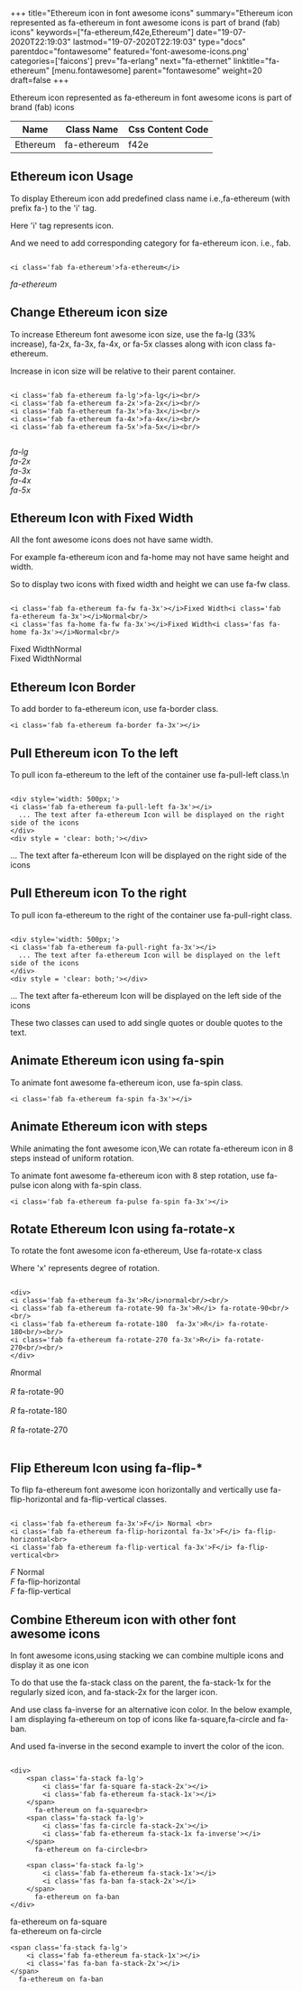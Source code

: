 +++
title="Ethereum icon in font awesome icons"
summary="Ethereum icon represented as fa-ethereum in font awesome icons is part of brand (fab) icons"
keywords=["fa-ethereum,f42e,Ethereum"]
date="19-07-2020T22:19:03"
lastmod="19-07-2020T22:19:03"
type="docs"
parentdoc="fontawesome"
featured='font-awesome-icons.png'
categories=['faicons']
prev="fa-erlang"
next="fa-ethernet"
linktitle="fa-ethereum"
[menu.fontawesome]
parent="fontawesome"
weight=20
draft=false
+++


Ethereum icon represented as fa-ethereum in font awesome icons is part of brand (fab) icons

<div class='table-responsive'><table class='table'><thead><tr><th>Name</th><th>Class Name</th><th>Css Content Code</th></tr></thead><tbody><tr><td>Ethereum</td><td>fa-ethereum</td><td>f42e</td></tr></tbody></table></div>



## Ethereum icon Usage

To display Ethereum icon add predefined class name i.e.,fa-ethereum (with prefix fa-) to the 'i' tag.

Here 'i' tag represents icon.

And we need to add corresponding category for fa-ethereum icon. i.e., fab.


```

<i class='fab fa-ethereum'>fa-ethereum</i>
```

<i class='fab fa-ethereum'>fa-ethereum</i>




## Change Ethereum icon size
To increase Ethereum font awesome icon size, use the fa-lg (33% increase), fa-2x, fa-3x, fa-4x, or fa-5x classes along with icon class fa-ethereum.

Increase in icon size will be relative to their parent container. 

```

<i class='fab fa-ethereum fa-lg'>fa-lg</i><br/>
<i class='fab fa-ethereum fa-2x'>fa-2x</i><br/>
<i class='fab fa-ethereum fa-3x'>fa-3x</i><br/>
<i class='fab fa-ethereum fa-4x'>fa-4x</i><br/>
<i class='fab fa-ethereum fa-5x'>fa-5x</i><br/>
            
```

<i class='fab fa-ethereum fa-lg'>fa-lg</i><br/>
<i class='fab fa-ethereum fa-2x'>fa-2x</i><br/>
<i class='fab fa-ethereum fa-3x'>fa-3x</i><br/>
<i class='fab fa-ethereum fa-4x'>fa-4x</i><br/>
<i class='fab fa-ethereum fa-5x'>fa-5x</i><br/>
            



## Ethereum Icon with Fixed Width 

All the font awesome icons does not have same width.

For example fa-ethereum icon and fa-home may not have same height and width.

So to display two icons with fixed width and height we can use fa-fw class.


```

<i class='fab fa-ethereum fa-fw fa-3x'></i>Fixed Width<i class='fab fa-ethereum fa-3x'></i>Normal<br/>
<i class='fas fa-home fa-fw fa-3x'></i>Fixed Width<i class='fas fa-home fa-3x'></i>Normal<br/>
```

<i class='fab fa-ethereum fa-fw fa-3x'></i>Fixed Width<i class='fab fa-ethereum fa-3x'></i>Normal<br/>
<i class='fas fa-home fa-fw fa-3x'></i>Fixed Width<i class='fas fa-home fa-3x'></i>Normal<br/>



## Ethereum Icon Border 

To add border to fa-ethereum icon, use fa-border class.


```
<i class='fab fa-ethereum fa-border fa-3x'></i>

```
<i class='fab fa-ethereum fa-border fa-3x'></i>





## Pull Ethereum icon To the left

To pull icon fa-ethereum to the left of the container use fa-pull-left class.\n

```

<div style='width: 500px;'>
<i class='fab fa-ethereum fa-pull-left fa-3x'></i>
  ... The text after fa-ethereum Icon will be displayed on the right side of the icons
</div>
<div style = 'clear: both;'></div>
```

<div style='width: 500px;'>
<i class='fab fa-ethereum fa-pull-left fa-3x'></i>
  ... The text after fa-ethereum Icon will be displayed on the right side of the icons
</div>
<div style = 'clear: both;'></div>




## Pull Ethereum icon To the right
To pull icon fa-ethereum to the right of the container use fa-pull-right class.

```

<div style='width: 500px;'>
<i class='fab fa-ethereum fa-pull-right fa-3x'></i>
  ... The text after fa-ethereum Icon will be displayed on the left side of the icons
</div>
<div style = 'clear: both;'></div>
```

<div style='width: 500px;'>
<i class='fab fa-ethereum fa-pull-right fa-3x'></i>
  ... The text after fa-ethereum Icon will be displayed on the left side of the icons
</div>
<div style = 'clear: both;'></div>

These two classes can used to add single quotes or double quotes to the text.


## Animate Ethereum icon using fa-spin
To animate font awesome fa-ethereum icon, use fa-spin class.

```
<i class='fab fa-ethereum fa-spin fa-3x'></i>
```
<i class='fab fa-ethereum fa-spin fa-3x'></i>




## Animate Ethereum icon with steps
While animating the font awesome icon,We can rotate fa-ethereum icon in 8 steps instead of uniform rotation.

To animate font awesome fa-ethereum icon with 8 step rotation, use fa-pulse icon along with fa-spin class.


```
<i class='fab fa-ethereum fa-pulse fa-spin fa-3x'></i>

```
<i class='fab fa-ethereum fa-pulse fa-spin fa-3x'></i>





## Rotate Ethereum Icon using fa-rotate-x
To rotate the font awesome icon fa-ethereum, Use fa-rotate-x class

Where 'x' represents degree of rotation.


```

<div>
<i class='fab fa-ethereum fa-3x'>R</i>normal<br/><br/>
<i class='fab fa-ethereum fa-rotate-90 fa-3x'>R</i> fa-rotate-90<br/><br/> 
<i class='fab fa-ethereum fa-rotate-180  fa-3x'>R</i> fa-rotate-180<br/><br/> 
<i class='fab fa-ethereum fa-rotate-270 fa-3x'>R</i> fa-rotate-270<br/><br/>
</div>
```

<div>
<i class='fab fa-ethereum fa-3x'>R</i>normal<br/><br/>
<i class='fab fa-ethereum fa-rotate-90 fa-3x'>R</i> fa-rotate-90<br/><br/> 
<i class='fab fa-ethereum fa-rotate-180  fa-3x'>R</i> fa-rotate-180<br/><br/> 
<i class='fab fa-ethereum fa-rotate-270 fa-3x'>R</i> fa-rotate-270<br/><br/>
</div>




## Flip Ethereum Icon using fa-flip-*
To flip fa-ethereum font awesome icon horizontally and vertically use fa-flip-horizontal and fa-flip-vertical classes. 

```

<i class='fab fa-ethereum fa-3x'>F</i> Normal <br>
<i class='fab fa-ethereum fa-flip-horizontal fa-3x'>F</i> fa-flip-horizontal<br>
<i class='fab fa-ethereum fa-flip-vertical fa-3x'>F</i> fa-flip-vertical<br>
```

<i class='fab fa-ethereum fa-3x'>F</i> Normal <br>
<i class='fab fa-ethereum fa-flip-horizontal fa-3x'>F</i> fa-flip-horizontal<br>
<i class='fab fa-ethereum fa-flip-vertical fa-3x'>F</i> fa-flip-vertical<br>




## Combine Ethereum icon with other font awesome icons
In font awesome icons,using stacking we can combine multiple icons and display it as one icon 

To do that use the fa-stack class on the parent, the fa-stack-1x for the regularly sized icon, and fa-stack-2x for the larger icon.

And use class fa-inverse for an alternative icon color. 
In the below example, I am displaying fa-ethereum on top of icons like fa-square,fa-circle and fa-ban.

And used fa-inverse in the second example to invert the color of the icon.

```

<div>
    <span class='fa-stack fa-lg'>
        <i class='far fa-square fa-stack-2x'></i>
        <i class='fab fa-ethereum fa-stack-1x'></i>
    </span>
      fa-ethereum on fa-square<br>
    <span class='fa-stack fa-lg'>
        <i class='fas fa-circle fa-stack-2x'></i>
        <i class='fab fa-ethereum fa-stack-1x fa-inverse'></i>
    </span>
      fa-ethereum on fa-circle<br>

    <span class='fa-stack fa-lg'>
        <i class='fab fa-ethereum fa-stack-1x'></i>
        <i class='fas fa-ban fa-stack-2x'></i>
    </span>
      fa-ethereum on fa-ban
</div>
```

<div>
    <span class='fa-stack fa-lg'>
        <i class='far fa-square fa-stack-2x'></i>
        <i class='fab fa-ethereum fa-stack-1x'></i>
    </span>
      fa-ethereum on fa-square<br>
    <span class='fa-stack fa-lg'>
        <i class='fas fa-circle fa-stack-2x'></i>
        <i class='fab fa-ethereum fa-stack-1x fa-inverse'></i>
    </span>
      fa-ethereum on fa-circle<br>

    <span class='fa-stack fa-lg'>
        <i class='fab fa-ethereum fa-stack-1x'></i>
        <i class='fas fa-ban fa-stack-2x'></i>
    </span>
      fa-ethereum on fa-ban
</div>






